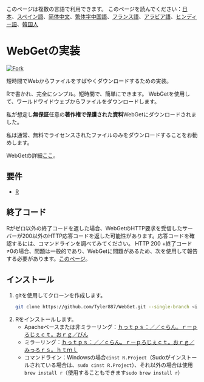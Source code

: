 <!-- # WebGet  [![GitHub forks](https://img.shields.io/github/forks/Tyler887/WebGet?label=Fork&style=social)](https://github.com/Tyler887/WebGet/fork)  The implementation to download files from the Web, in a short time.  Written in R, complete simple. It takes a short time, simply good. Use WebGet to retrieve files from the world wide web.    I assume **no warranty** for any **copyrighted material** downloaded on WebGet. I usally recommend downloading freely licensed files only. <br />https://github.com?Tyler887/WebGet/commit/main/ -->

このページは複数の言語で利用できます。
このページを読んでください：[日本](README.ja.md)、[スペイン語](README.es.md)、[简体中文](README.zh-CN.md)、[繁体字中国語](README.zh-TW.md)、[フランス語](README.fr.md)、[アラビア語](README.ar.md)、[ヒンディー語](README.hi.md)、[韓国人](README.ko.md)

# WebGetの実装

[![Fork](https://img.shields.io/github/forks/Tyler887/WebGet?label=Fork&style=social)](https://github.com/Tyler887/WebGet/fork)

短時間でWebからファイルをすばやくダウンロードするための実装。

Rで書かれ、完全にシンプル。短時間で、簡単にできます。 WebGetを使用して、ワールドワイドウェブからファイルをダウンロードします。

私が想定し**無保証**任意の**著作権で保護された資料**WebGetにダウンロードされました。

私は通常、無料でライセンスされたファイルのみをダウンロードすることをお勧めします。

WebGetの詳細[ここ](https://github.com/Tyler887/WebGet/wiki/WebGet)。

## 要件

-   [R](https://r-project.org)

## 終了コード

Rがゼロ以外の終了コードを返した場合、WebGetのHTTP要求を受信したサーバーが200以外のHTTP応答コードを返した可能性があります。応答コードを確認するには、コマンドラインを調べてみてください。 HTTP 200 +終了コード≠0の場合、問題は一般的であり、WebGetに問題があるため、次を使用して報告する必要があります。[このページ](https://github.com/Tyler887/WebGet/issues/new?template=bug_report.md)。

## インストール

1.  gitを使用してクローンを作成します。
    ```bash
    git clone https://github.com/Tyler887/WebGet.git --single-branch <input version here>
    ```
2.  Rをインストールします。
    -   Apacheベースまたは非ミラーリング：[ｈっｔｐｓ：／／ｃらん。ｒーｐろじぇｃｔ。おｒｇ／びん](https://cran.r-project.org/bin)
    -   ミラーリング：[ｈっｔｐｓ：／／ｃらん。ｒーｐろじぇｃｔ。おｒｇ／みっろｒｓ。ｈｔｍｌ](https://cran.r-project.org/mirrors.html)
    -   コマンドライン：Windowsの場合`cinst R.Project`（Sudoがインストールされている場合は、`sudo cinst R.Project`）、それ以外の場合は使用`brew install r`（使用することもできます`sudo brew install r`）
